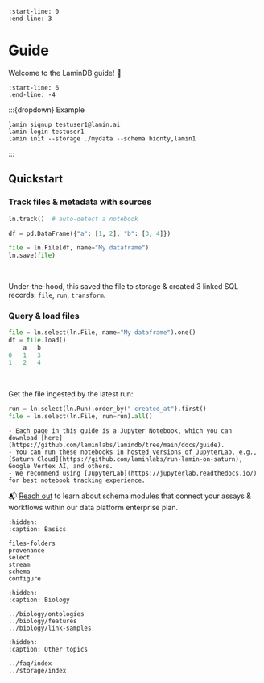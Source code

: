 ```{include} ../../README.md
:start-line: 0
:end-line: 3
```

# Guide

Welcome to the LaminDB guide! 👋

```{include} ../../README.md
:start-line: 6
:end-line: -4
```

:::{dropdown} Example

```shell
lamin signup testuser1@lamin.ai
lamin login testuser1
lamin init --storage ./mydata --schema bionty,lamin1
```

:::

## Quickstart

### Track files & metadata with sources

```python
ln.track()  # auto-detect a notebook

df = pd.DataFrame({"a": [1, 2], "b": [3, 4]})

file = ln.File(df, name="My dataframe")
ln.save(file)
```

<br>

Under-the-hood, this saved the file to storage & created 3 linked SQL records: `file`, `run`, `transform`.

### Query & load files

```python
file = ln.select(ln.File, name="My dataframe").one()
df = file.load()
    a   b
0   1   3
1   2   4
```

<br>

Get the file ingested by the latest run:

```python
run = ln.select(ln.Run).order_by("-created_at").first()
file = ln.select(ln.File, run=run).all()
```

```{tip}
- Each page in this guide is a Jupyter Notebook, which you can download [here](https://github.com/laminlabs/lamindb/tree/main/docs/guide).
- You can run these notebooks in hosted versions of JupyterLab, e.g., [Saturn Cloud](https://github.com/laminlabs/run-lamin-on-saturn), Google Vertex AI, and others.
- We recommend using [JupyterLab](https://jupyterlab.readthedocs.io/) for best notebook tracking experience.
```

📬 [Reach out](https://lamin.ai/contact) to learn about schema modules that connect your assays & workflows within our data platform enterprise plan.

```{toctree}
:hidden:
:caption: Basics

files-folders
provenance
select
stream
schema
configure
```

```{toctree}
:hidden:
:caption: Biology

../biology/ontologies
../biology/features
../biology/link-samples
```

```{toctree}
:hidden:
:caption: Other topics

../faq/index
../storage/index
```
